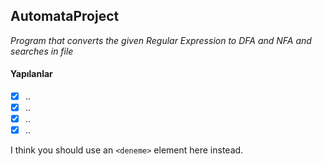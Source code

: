 ## AutomataProject

*Program that converts the given Regular Expression to DFA and NFA and searches in file*

#### **Yapılanlar**
- [x] ..
- [x] ..
- [x] ..
- [x] ..

I think you should use an
`<deneme>` element here instead.
